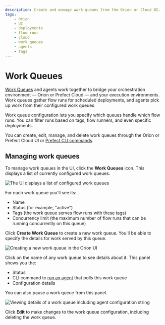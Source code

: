 ```yaml
---
description: Create and manage work queues from the Orion or Cloud UI.
tags:
    - Orion
    - UI
    - deployments
    - flow runs
    - Cloud
    - work queues
    - agents
    - tags
---
```


# Work Queues

[Work Queues](/concepts/work-queues/) and agents work together to bridge your orchestration environment &mdash; Orion or Prefect Cloud &mdash; and your execution environments. Work queues gather flow runs for scheduled deployments, and agents pick up work from their configured work queues.

Work queue configuration lets you specify which queues handle which flow runs. You can filter runs based on tags, flow runners, and even specific deployments.

You can create, edit, manage, and delete work queues through the Orion or Prefect Cloud UI or [Prefect CLI commands](/concepts/work-queues/#work-queue-configuration).

## Managing work queues

To manage work queues in the UI, click the **Work Queues** icon. This displays a list of currently configured work queues.

![The UI displays a list of configured work queues](/img/ui/work-queue-list.png)

For each work queue you'll see its:

- Name
- Status (for example, "active")
- Tags (the work queue serves flow runs with these tags)
- Concurrency limit (the maximum number of flow runs that can be running concurrently on this queue)

Click **Create Work Queue** to create a new work queue. You'll be able to specify the details for work served by this queue.

![Creating a new work queue in the Orion UI](/img/ui/work-queue-create.png)

Click on the name of any work queue to see details about it. This panel shows you the:

- Status
- CLI command to [run an agent](/concepts/work-queues/#agent-overview) that polls this work queue
- Configuration details

You can also pause a work queue from this panel.

![Viewing details of a work queue including agent configuration string](/img/ui/work-queue-details.png)

Click **Edit** to make changes to the work queue configuration, including deleting the work queue.